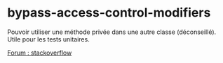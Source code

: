 # bypass-access-control-modifiers
Pouvoir utiliser une méthode privée dans une autre classe (déconseillé).
Utile pour les tests unitaires. 

[Forum : stackoverflow](https://stackoverflow.com/questions/11483647/how-do-i-access-private-methods-and-private-data-members-via-reflection)
